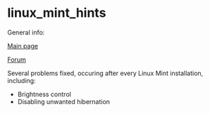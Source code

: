 # linux_mint_hints
General info:

[Main page](http://linuxmint.com/)

[Forum](http://forums.linuxmint.com/)

Several problems fixed, occuring after every Linux Mint installation,
including:

- Brightness control
- Disabling unwanted hibernation
